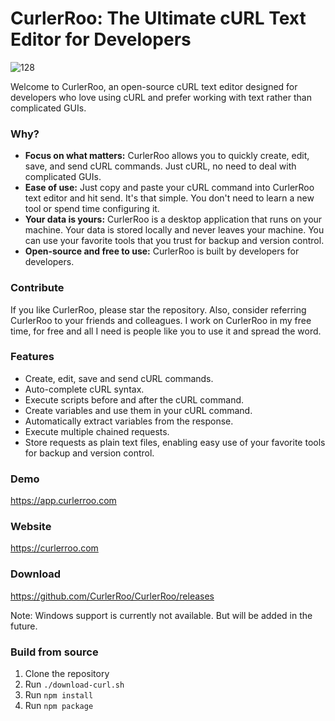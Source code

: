 # CurlerRoo: The Ultimate cURL Text Editor for Developers

![128](https://github.com/CurlerRoo/CurlerRoo/assets/19520603/35768254-ff9d-4e5f-b9c9-d9e2397f6f6b)

Welcome to CurlerRoo, an open-source cURL text editor designed for developers who love using cURL and prefer working with text rather than complicated GUIs.

### Why?
- **Focus on what matters:** CurlerRoo allows you to quickly create, edit, save, and send cURL commands. Just cURL, no need to deal with complicated GUIs.
- **Ease of use:** Just copy and paste your cURL command into CurlerRoo text editor and hit send. It's that simple. You don't need to learn a new tool or spend time configuring it.
- **Your data is yours:** CurlerRoo is a desktop application that runs on your machine. Your data is stored locally and never leaves your machine. You can use your favorite tools that you trust for backup and version control.
- **Open-source and free to use:** CurlerRoo is built by developers for developers.

### Contribute
If you like CurlerRoo, please star the repository. Also, consider referring CurlerRoo to your friends and colleagues. I work on CurlerRoo in my free time, for free and all I need is people like you to use it and spread the word.

### Features
- Create, edit, save and send cURL commands.
- Auto-complete cURL syntax.
- Execute scripts before and after the cURL command.
- Create variables and use them in your cURL command.
- Automatically extract variables from the response.
- Execute multiple chained requests.
- Store requests as plain text files, enabling easy use of your favorite tools for backup and version control.

### Demo
https://app.curlerroo.com

### Website
https://curlerroo.com

### Download
https://github.com/CurlerRoo/CurlerRoo/releases

Note: Windows support is currently not available. But will be added in the future.

### Build from source

1. Clone the repository
2. Run `./download-curl.sh`
3. Run `npm install`
4. Run `npm package`
